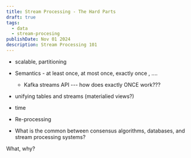 ```yaml
---
title: Stream Processing - The Hard Parts
draft: true
tags:
  - data
  - stream-procesing
publishDate: Nov 01 2024
description: Stream Processing 101
---
```


- scalable, partitioning
- Semantics - at least once, at most once, exactly once , .... 
	- Kafka streams API --- how does exactly ONCE work??? 
- unifying tables and streams (materialied views?)
- time 
- Re-processing


- What is the common between consensus algorithms, databases, and stream processing systems?

What, why?
